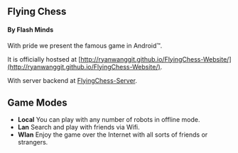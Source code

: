 ## **Flying Chess**
#### By Flash Minds
With pride we present the famous game in Android™. 

It is officially hostsed at [http://ryanwanggit.github.io/FlyingChess-Website/](http://ryanwanggit.github.io/FlyingChess-Website/).

With server backend at [FlyingChess-Server](https://github.com/RyanWangGit/FlyingChess-Server).

## Game Modes
* **Local** You can play with any number of robots in offline mode.
* **Lan** Search and play with friends via Wifi.
* **Wlan** Enjoy the game over the Internet with all sorts of friends or strangers.
